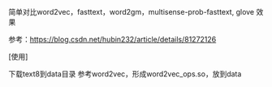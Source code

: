简单对比word2vec，fasttext，word2gm，multisense-prob-fasttext, glove 效果


参考：https://blog.csdn.net/hubin232/article/details/81272126


[使用]

下载text8到data目录
参考word2vec，形成word2vec_ops.so，放到data
